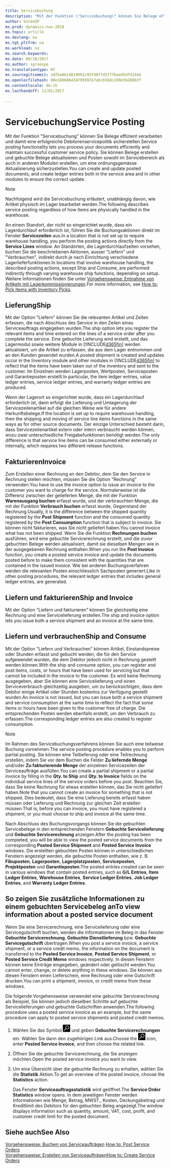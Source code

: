 ```yaml
---
title: Servicebuchung
description: "Mit der Funktion \"Servicebuchung\" können Sie Belege effizient verarbeiten und damit eine erfolgreiche Debitorenservicepolitik sicherstellen. Sie können Belege erstellen und gebuchte Belege aktualisieren und Posten sowohl im Servicebereich als auch in anderen Modulen erstellen, um eine ordnungsgemässe Aktualisierung sicherzustellen."
author: SorenGP
ms.prod: dynamics-nav-2018
ms.topic: article
ms.devlang: na
ms.tgt_pltfrm: na
ms.workload: na
ms.search.keywords: 
ms.date: 09/18/2017
ms.author: sgroespe
ms.translationtype: HT
ms.sourcegitcommit: 1dfba8b14019991c95f40ffd5f7fbaed5df414eb
ms.openlocfilehash: 08e180686434795997e7abcb56dc289e5b280b3f
ms.contentlocale: de-ch
ms.lasthandoff: 12/01/2017

---
```

# <a name="service-posting"></a><span data-ttu-id="65b81-104">Servicebuchung</span><span class="sxs-lookup"><span data-stu-id="65b81-104">Service Posting</span></span>
<span data-ttu-id="65b81-105">Mit der Funktion "Servicebuchung" können Sie Belege effizient verarbeiten und damit eine erfolgreiche Debitorenservicepolitik sicherstellen.</span><span class="sxs-lookup"><span data-stu-id="65b81-105">Service posting functionality lets you process your documents efficiently and maintain successful customer service policy.</span></span> <span data-ttu-id="65b81-106">Sie können Belege erstellen und gebuchte Belege aktualisieren und Posten sowohl im Servicebereich als auch in anderen Modulen erstellen, um eine ordnungsgemässe Aktualisierung sicherzustellen.</span><span class="sxs-lookup"><span data-stu-id="65b81-106">You can create and update posted documents, and create ledger entries both in the service area and in other modules to ensure the correct update.</span></span>  

> [!NOTE]  
>  <span data-ttu-id="65b81-107">Nachfolgend wird die Servicebuchung erläutert, unabhängig davon, wie Artikel physisch im Lager bearbeitet werden.</span><span class="sxs-lookup"><span data-stu-id="65b81-107">The following describes service posting regardless of how items are physically handled in the warehouse.</span></span>  
>   
>  <span data-ttu-id="65b81-108">An einem Standort, der nicht so eingerichtet wurde, dass ein Lagerdurchlauf erforderlich ist, führen Sie die Buchungsaktionen direkt im Fenster **Servicezeilen**  aus.</span><span class="sxs-lookup"><span data-stu-id="65b81-108">In a location that is not set up to require warehouse handling, you perform the posting actions directly from the **Service Lines** window.</span></span> <span data-ttu-id="65b81-109">An Standorten, die Lagerdurchlaufzeiten vorsehen, buchen Sie die beschriebenen Aktionen, ausser "Liefern" und "Verbrauchen", indirekt durch je nach Einrichtung verschiedene Lagerlieferfunktionen.</span><span class="sxs-lookup"><span data-stu-id="65b81-109">In locations that involve warehouse handling, the described posting actions, except Ship and Consume, are performed indirectly through varying warehouse ship functions, depending on setup.</span></span> <span data-ttu-id="65b81-110">Weitere Informationen finden Sie unter [Vorgehensweise: Entnahme von Artikeln mit Lagerkommissionierungen](warehouse-how-to-pick-items-with-inventory-picks.md).</span><span class="sxs-lookup"><span data-stu-id="65b81-110">For more information, see [How to: Pick Items with Inventory Picks](warehouse-how-to-pick-items-with-inventory-picks.md).</span></span>  

## <a name="ship"></a><span data-ttu-id="65b81-111">Lieferung</span><span class="sxs-lookup"><span data-stu-id="65b81-111">Ship</span></span>  
<span data-ttu-id="65b81-112">Mit der Option "Liefern" können Sie die relevanten Artikel und Zeiten erfassen, die nach Abschluss des Service in den Zeilen eines Serviceauftrags eingegeben wurden.</span><span class="sxs-lookup"><span data-stu-id="65b81-112">The ship option lets you register the relevant items and time entered on the lines of a service order after you complete the service.</span></span> <span data-ttu-id="65b81-113">Eine gebuchte Lieferung wird erstellt, und das Lagermodul sowie weitere Module in [!INCLUDE[d365fin](includes/d365fin_md.md)] werden aktualisiert, um die Artikel zu erfassen, die aus dem Lager entnommen und an den Kunden gesendet wurden.</span><span class="sxs-lookup"><span data-stu-id="65b81-113">A posted shipment is created and updates occur in the Inventory module and other modules in [!INCLUDE[d365fin](includes/d365fin_md.md)] to reflect that the items have been taken out of the inventory and sent to the customer.</span></span> <span data-ttu-id="65b81-114">Im Einzelnen werden Lagerposten, Wertposten, Serviceposten und Garantieposten erstellt.</span><span class="sxs-lookup"><span data-stu-id="65b81-114">In particular, the item ledger entries, value ledger entries, service ledger entries, and warranty ledger entries are produced.</span></span>  

<span data-ttu-id="65b81-115">Wenn der Lagerort so eingerichtet wurde, dass ein Lagerdurchlauf erforderlich ist, dann erfolgt die Lieferung und Umlagerung der Servicezeilenartikel auf die gleichen Weise wie für andere Herkunftsbelege.</span><span class="sxs-lookup"><span data-stu-id="65b81-115">If the location is set up to require warehouse handling, then the shipping and moving of service line items functions in the same ways as for other source documents.</span></span> <span data-ttu-id="65b81-116">Der einzige Unterschied besteht darin, dass Servicezeilenartikel extern oder intern verbraucht werden können, wozu zwei unterschiedliche Freigabefunktionen benötigt werden.</span><span class="sxs-lookup"><span data-stu-id="65b81-116">The only difference is that service line items can be consumed either externally or internally, which requires two different release functions.</span></span>

## <a name="invoice"></a><span data-ttu-id="65b81-117">Fakturieren</span><span class="sxs-lookup"><span data-stu-id="65b81-117">Invoice</span></span>  
<span data-ttu-id="65b81-118">Zum Erstellen einer Rechnung an den Debitor, dem Sie den Service in Rechnung stellen möchten, müssen Sie die Option "Rechnung" verwenden.</span><span class="sxs-lookup"><span data-stu-id="65b81-118">You have to use the invoice option to issue an invoice to the customer you want to charge for the service.</span></span> <span data-ttu-id="65b81-119">Normalerweise ist die Differenz zwischen der gelieferten Menge, die mit der Funktion **Warenausgang buchen** erfasst wurde, und der verbrauchten Menge, die mit der Funktion **Verbrauch buchen** erfasst wurde, Gegenstand der Rechnung.</span><span class="sxs-lookup"><span data-stu-id="65b81-119">Usually, it is the difference between the shipped quantity registered by the **Post Shipment** function and the consumed quantity registered by the **Post Consumption** function that is subject to invoice.</span></span> <span data-ttu-id="65b81-120">Sie können nicht fakturieren, was Sie nicht geliefert haben.</span><span class="sxs-lookup"><span data-stu-id="65b81-120">You cannot invoice what has not been shipped.</span></span> <span data-ttu-id="65b81-121">Wenn Sie die Funktion **Rechnungen buchen** ausführen, wird eine gebuchte Servicerechnung erstellt, und die zuvor gebuchten Belege werden aktualisiert, damit sie dieselben Mengen wie in der ausgegebenen Rechnung enthalten.</span><span class="sxs-lookup"><span data-stu-id="65b81-121">When you run the **Post Invoice** function, you create a posted service invoice and update the documents posted before to make them consistent with the quantities that are contained in the issued invoice.</span></span> <span data-ttu-id="65b81-122">Wie bei anderen Buchungsverfahren werden die relevanten Posten einschliesslich Sachposten generiert.</span><span class="sxs-lookup"><span data-stu-id="65b81-122">Like in other posting procedures, the relevant ledger entries that includes general ledger entries, are generated.</span></span>  

## <a name="ship-and-invoice"></a><span data-ttu-id="65b81-123">Liefern und fakturieren</span><span class="sxs-lookup"><span data-stu-id="65b81-123">Ship and Invoice</span></span>  
<span data-ttu-id="65b81-124">Mit der Option "Liefern und fakturieren" können Sie gleichzeitig eine Rechnung und eine Servicelieferung erstellen.</span><span class="sxs-lookup"><span data-stu-id="65b81-124">The ship and invoice option lets you issue both a service shipment and an invoice at the same time.</span></span>  

## <a name="ship-and-consume"></a><span data-ttu-id="65b81-125">Liefern und verbrauchen</span><span class="sxs-lookup"><span data-stu-id="65b81-125">Ship and Consume</span></span>  
<span data-ttu-id="65b81-126">Mit der Option "Liefern und Verbrauchen" können Artikel, Einstandspreise oder Stunden erfasst und gebucht werden, die für den Service aufgewendet wurden, die dem Debitor jedoch nicht in Rechnung gestellt werden können.</span><span class="sxs-lookup"><span data-stu-id="65b81-126">With the ship and consume option, you can register and post items, costs, or hours that have been used for servicing but that cannot be included in the invoice to the customer.</span></span> <span data-ttu-id="65b81-127">Es wird keine Rechnung ausgegeben, aber Sie können eine Servicelieferung und einen Serviceverbrauch gleichzeitig ausgeben, um zu berücksichtigen, dass dem Debitor einige Artikel oder Stunden kostenlos zur Verfügung gestellt wurden.</span><span class="sxs-lookup"><span data-stu-id="65b81-127">An invoice is not issued, but you can issue both a service shipment and service consumption at the same time to reflect the fact that some items or hours have been given to the customer free of charge.</span></span> <span data-ttu-id="65b81-128">Die entsprechenden Posten werden ebenfalls erstellt, um den Verbrauch zu erfassen.</span><span class="sxs-lookup"><span data-stu-id="65b81-128">The corresponding ledger entries are also created to register consumption.</span></span>  

> [!NOTE]  
>  <span data-ttu-id="65b81-129">Im Rahmen des Servicebuchungsverfahrens können Sie auch eine teilweise Buchung vornehmen.</span><span class="sxs-lookup"><span data-stu-id="65b81-129">The service posting procedure enables you to perform partial posting.</span></span> <span data-ttu-id="65b81-130">Sie können eine Teillieferung oder eine Teilrechnung erstellen, indem Sie vor dem Buchen die Felder **Zu liefernde Menge** und/oder **Zu fakturierende Menge** der einzelnen Servicezeilen der Serviceaufträge ausfüllen.</span><span class="sxs-lookup"><span data-stu-id="65b81-130">You can create a partial shipment or a partial invoice by filling in the **Qty. to Ship** and **Qty. to Invoice** fields on the individual service lines of the service orders before you post.</span></span> <span data-ttu-id="65b81-131">Beachten Sie, dass Sie keine Rechnung für etwas erstellen können, das Sie nicht geliefert haben.</span><span class="sxs-lookup"><span data-stu-id="65b81-131">Note that you cannot create an invoice for something that is not shipped.</span></span> <span data-ttu-id="65b81-132">Dies bedeutet, dass Sie eine Lieferung bereits erfasst haben müssen oder Lieferung und Rechnung zur gleichen Zeit erstellen müssen.</span><span class="sxs-lookup"><span data-stu-id="65b81-132">That is, before you can invoice, you must have registered a shipment, or you must choose to ship and invoice at the same time.</span></span>  

<span data-ttu-id="65b81-133">Nach Abschluss des Buchungsvorgangs können Sie die gebuchten Servicebelege in den entsprechenden Fenstern **Gebuchte Servicelieferung** und **Gebuchte Servicerechnung** anzeigen.</span><span class="sxs-lookup"><span data-stu-id="65b81-133">After the posting has been completed, you will be able to view the posted service documents from the corresponding **Posted Service Shipment** and **Posted Service Invoice** windows.</span></span> <span data-ttu-id="65b81-134">Die erstellten gebuchten Posten können in unterschiedlichen Fenstern angezeigt werden, die gebuchte Posten enthalten, wie z. B. **Fibuposten**, **Lagerposten**, **Lagerplatzposten**, **Serviceposten**, **Projektposten** und **Garantieposten**.</span><span class="sxs-lookup"><span data-stu-id="65b81-134">The posted entries created can be seen in various windows that contain posted entries, such as **G/L Entries**, **Item Ledger Entries**, **Warehouse Entries**, **Service Ledger Entries**, **Job Ledger Entries**, and **Warranty Ledger Entries**.</span></span>  

## <a name="to-view-information-about-a-posted-service-document"></a><span data-ttu-id="65b81-135">So zeigen Sie zusätzliche Informationen zu einem gebuchten Servicebeleg an</span><span class="sxs-lookup"><span data-stu-id="65b81-135">To view information about a posted service document</span></span>  
<span data-ttu-id="65b81-136">Wenn Sie eine Servicerechnung, eine Servicelieferung oder eine Servicegutschrift buchen, werden die Informationen im Beleg in das Fenster **Gebuchte Servicerechnung**, **Gebuchte Dienstlieferung** bzw. **Gebuchte Servicegutschrift** übertragen.</span><span class="sxs-lookup"><span data-stu-id="65b81-136">When you post a service invoice, a service shipment, or a service credit memo, the information on the document is transferred to the **Posted Service Invoice**, **Posted Service Shipment**, or **Posted Service Credit Memo** windows respectively.</span></span> <span data-ttu-id="65b81-137">In diesen Fenstern können keine Einträge eingegeben, geändert oder gelöscht werden.</span><span class="sxs-lookup"><span data-stu-id="65b81-137">You cannot enter, change, or delete anything in these windows.</span></span> <span data-ttu-id="65b81-138">Sie können aus diesen Fenstern einen Lieferschein, eine Rechnung oder eine Gutschrift drucken.</span><span class="sxs-lookup"><span data-stu-id="65b81-138">You can print a shipment, invoice, or credit memo from these windows.</span></span>  

<span data-ttu-id="65b81-139">Die folgende Vorgehensweise verwendet eine gebuchte Servicerechnung als Beispiel, Sie können jedoch dieselben Schritte auf gebuchte Servicelieferungen und gebuchte Gutschriften anwenden.</span><span class="sxs-lookup"><span data-stu-id="65b81-139">The following procedure uses a posted service invoice as an example, but the same procedure can apply to posted service shipments and posted credit memos.</span></span>  

1. <span data-ttu-id="65b81-140">Wählen Sie das Symbol ![Nach Seite oder Bericht suchen](media/ui-search/search_small.png "Nach Seite oder Bericht suchen") und geben **Gebuchte Servicerechnungen** ein. Wählen Sie dann den zugehörigen Link aus.</span><span class="sxs-lookup"><span data-stu-id="65b81-140">Choose the ![Search for Page or Report](media/ui-search/search_small.png "Search for Page or Report icon") icon, enter **Posted Service Invoice**, and then choose the related link.</span></span>  
2. <span data-ttu-id="65b81-141">Öffnen Sie die gebuchte Servicerechnung, die Sie anzeigen möchten.</span><span class="sxs-lookup"><span data-stu-id="65b81-141">Open the posted service invoice you want to view.</span></span>  
3. <span data-ttu-id="65b81-142">Um eine Übersicht über die gebuchte Rechnung zu erhalten, wählen Sie die **Statistik** Aktion.</span><span class="sxs-lookup"><span data-stu-id="65b81-142">To get an overview of the posted invoice, choose the **Statistics** action.</span></span>  

    <span data-ttu-id="65b81-143">Das Fenster **Serviceauftragsstatistik** wird geöffnet.</span><span class="sxs-lookup"><span data-stu-id="65b81-143">The **Service Order Statistics** window opens.</span></span> <span data-ttu-id="65b81-144">In dem jeweiligen Fenster werden Informationen wie Menge, Betrag, MWST., Kosten, Deckungsbeitrag und Kreditlimit des Debitors für den gebuchten Beleg angezeigt.</span><span class="sxs-lookup"><span data-stu-id="65b81-144">The window displays information such as quantity, amount, VAT, cost, profit, and customer credit limit for the posted document.</span></span>

## <a name="see-also"></a><span data-ttu-id="65b81-145">Siehe auch</span><span class="sxs-lookup"><span data-stu-id="65b81-145">See Also</span></span>  
<span data-ttu-id="65b81-146">[Vorgehensweise: Buchen von Serviceaufträgen](service-how-to-post-service-orders.md) </span><span class="sxs-lookup"><span data-stu-id="65b81-146">[How to: Post Service Orders](service-how-to-post-service-orders.md) </span></span>  
[<span data-ttu-id="65b81-147">Vorgehensweise: Erstellen von Serviceaufträgen</span><span class="sxs-lookup"><span data-stu-id="65b81-147">How to: Create Service Orders</span></span>](service-how-to-create-service-orders.md)

